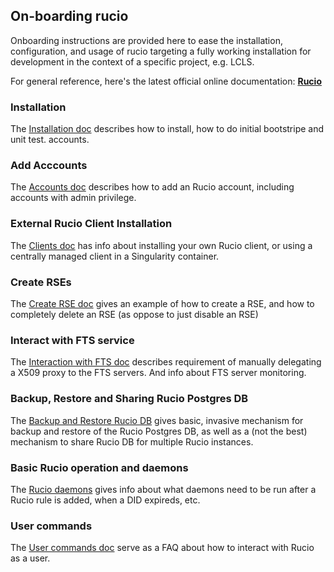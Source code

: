 ## On-boarding rucio

Onboarding instructions are provided here to ease the installation, configuration, and 
usage of rucio targeting a fully working installation for development in the context of a specific project, e.g. LCLS.

For general reference, here's the latest official online documentation: [**Rucio**](https://rucio.cern.ch/documentation/)

### Installation

The [Installation doc](./docs/Installation.md) describes how to install, how to do initial bootstripe and unit test.
accounts.

### Add Acccounts

The [Accounts doc](./docs/Accounts.md) describes how to add an Rucio account, including accounts with admin privilege.

### External Rucio Client Installation

The [Clients doc](./docs/Clients.md) has info about installing your own Rucio client, or using a centrally managed client
in a Singularity container.

### Create RSEs

The [Create RSE doc](./docs/CreateRSE.md) gives an example of how to create a RSE, and how to completely delete an RSE
(as oppose to just disable an RSE)

### Interact with FTS service

The [Interaction with FTS doc](./docs/InteractWithFTS.md) describes requirement of manually delegating a X509 proxy to
the FTS servers. And info about FTS server monitoring.

### Backup, Restore and Sharing Rucio Postgres DB

The [Backup and Restore Rucio DB](./docs/DBbackupNrestore.md) gives basic, invasive mechanism for backup and restore
of the Rucio Postgres DB, as well as a (not the best) mechanism to share Rucio DB for multiple Rucio instances.

### Basic Rucio operation and daemons

The [Rucio daemons](./docs/Daemons.md) gives info about what daemons need to be run after a Rucio rule is added, when a DID expireds, etc.

### User commands

The [User commands doc](./docs/UserCommands.md) serve as a FAQ about how to interact with Rucio as a user.
